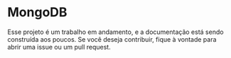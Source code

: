 # MongoDB 

Esse projeto é um trabalho em andamento, e a documentação está sendo construída aos poucos. Se você deseja contribuir, fique à vontade para abrir uma issue ou um pull request.
